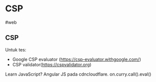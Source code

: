 # CSP
#web 

## CSP
Untuk tes:
- Google CSP evaluator (https://csp-evaluator.withgoogle.com/)
- CSP validator(https://cspvalidator.org)



Learn JavaScript?
Angular JS pada cdncloudflare.
on.curry.call().eval()